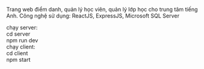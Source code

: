 Trang web điểm danh, quản lý học viên, quản lý lớp học cho trung tâm tiếng Anh. Công nghệ sử dụng: ReactJS, ExpressJS, Microsoft SQL Server <br/>

chạy server:<br/>
  cd server<br/>
  npm run dev <br/>
chạy client:<br/>
  cd client<br/>
  npm start<br/>

